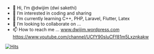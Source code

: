 - 👋 Hi, I’m @dwijim (dwi sakethi)
- 👀 I’m interested in coding and sharing
- 🌱 I’m currently learning C++, PHP, Laravel, Flutter, Latex
- 💞️ I’m looking to collaborate on ...
- 📫 How to reach me ... www.dwijim.wordpress.com https://www.youtube.com/channel/UCfY90sluCFf81m5Lxznkakw

<!---
dwijim/dwijim is a ✨ special ✨ repository because its `README.md` (this file) appears on your GitHub profile.
You can click the Preview link to take a look at your changes.
--->
[![Hits](https://hits.seeyoufarm.com/api/count/incr/badge.svg?url=https%3A%2F%2Fgithub.com%2Fdwijim%2F&count_bg=%2379C83D&title_bg=%23555555&icon=&icon_color=%23E7E7E7&title=hits&edge_flat=false)](https://hits.seeyoufarm.com)
